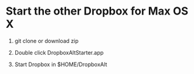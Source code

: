 Start the other Dropbox for Max OS X
====

1. git clone or download zip

2. Double click DropboxAltStarter.app

3. Start Dropbox in $HOME/DropboxAlt

